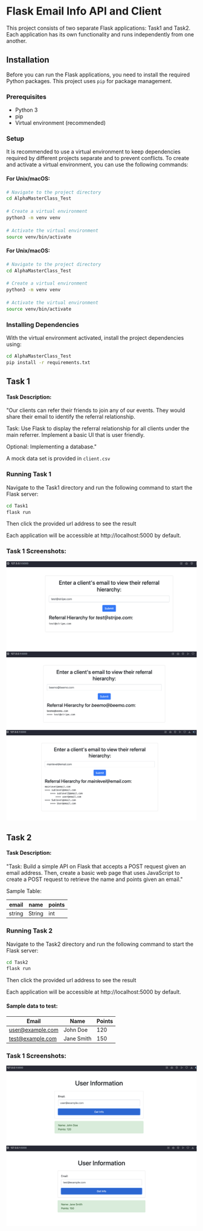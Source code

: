 # Flask Email Info API and Client

This project consists of two separate Flask applications: Task1 and Task2.
Each application has its own functionality and runs independently from one another.

## Installation

Before you can run the Flask applications, you need to install the required Python packages. This project uses `pip` for package management.

### Prerequisites

- Python 3
- pip
- Virtual environment (recommended)

### Setup

It is recommended to use a virtual environment to keep dependencies required by different projects separate and to prevent conflicts. To create and activate a virtual environment, you can use the following commands:

#### For Unix/macOS:

```sh
# Navigate to the project directory
cd AlphaMasterClass_Test

# Create a virtual environment
python3 -m venv venv

# Activate the virtual environment
source venv/bin/activate
```

#### For Unix/macOS:

```sh
# Navigate to the project directory
cd AlphaMasterClass_Test

# Create a virtual environment
python3 -m venv venv

# Activate the virtual environment
source venv/bin/activate
```

### Installing Dependencies

With the virtual environment activated, install the project dependencies using:
```sh
cd AlphaMasterClass_Test
pip install -r requirements.txt
```

## Task 1

#### Task Description:
"Our clients can refer their friends to join any of our events. They would share their
email to identify the referral relationship.

Task: Use Flask to display the referral relationship for all clients under the main
referrer. Implement a basic UI that is user friendly.

Optional: Implementing a  database."

A mock data set is provided in `client.csv`

### Running Task 1

Navigate to the Task1 directory and run the following command to start the Flask server:

```sh
cd Task1
flask run
```
Then click the provided url address to see the result

Each application will be accessible at http://localhost:5000 by default.

### Task 1 Screenshots:

![Screenshot1](Task1/screenshots/01_task1.png)
![Screenshot2](Task1/screenshots/02_task1.png)
![Screenshot3](Task1/screenshots/03_task1.png)

## Task 2

#### Task Description:
"Task: Build a simple API on Flask that accepts a POST request given an email
address. Then, create a basic web page that uses JavaScript to create a POST
request to retrieve the name and points given an email."

Sample Table:

| email | name | points |
|-------|------|--------|
| string| String | int    |

### Running Task 2

Navigate to the Task2 directory and run the following command to start the Flask server:

```sh
cd Task2
flask run
```

Then click the provided url address to see the result

Each application will be accessible at http://localhost:5000 by default.

#### Sample data to test:

| Email             | Name       | Points |
|-------------------|------------|--------|
| user@example.com  | John Doe   | 120    |
| test@example.com  | Jane Smith | 150    |


### Task 1 Screenshots:

![Screenshot1](Task2/screenshots/01_task2.png)
![Screenshot1](Task2/screenshots/02_task2.png)
